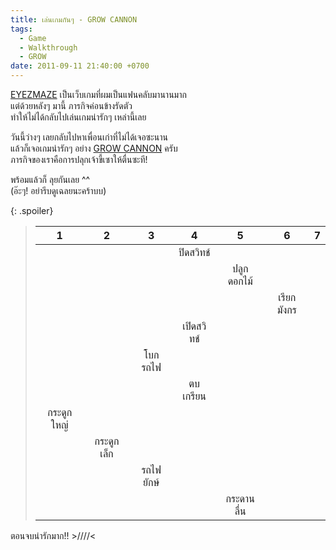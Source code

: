 ```yaml
---
title: เล่นเกมกันๆ - GROW CANNON
tags:
  - Game
  - Walkthrough
  - GROW
date: 2011-09-11 21:40:00 +0700
---
```


[EYEZMAZE][] เป็นเว็บเกมที่ผมเป็นแฟนคลับมานานมาก  
แต่ด้วยหลังๆ มานี้ ภารกิจค่อนข้างรัดตัว  
ทำให้ไม่ได้กลับไปเล่นเกมน่ารักๆ เหล่านี้เลย

วันนี้ว่างๆ เลยกลับไปหาเพื่อนเก่าที่ไม่ได้เจอซะนาน  
แล้วก็เจอเกมน่ารักๆ อย่าง [GROW CANNON][] ครับ  
ภารกิจของเราคือการปลุกเจ้าขี้เซาให้ตื่นซะที!

พร้อมแล้วก็ ลุยกันเลย ^^  
(อ๊ะๆ! อย่ารีบดูเฉลยนะคร้าบบ)

{: .spoiler}
> | 1        | 2        | 3       | 4       | 5        | 6        | 7 |
> |:--------:|:--------:|:-------:|:-------:|:--------:|:--------:|:-:|
> |          |          |         | ปิดสวิทช์  |          |          |   |
> |          |          |         |         | ปลูกดอกไม้ |          |   |
> |          |          |         |         |          | เรียกมังกร |   |
> |          |          |         | เปิดสวิทช์ |          |          |   |
> |          |          | โบกรถไฟ |         |          |          |   |
> |          |          |         | ตบเกรียน |          |          |   |
> | กระดูกใหญ่ |          |         |         |          |          |   |
> |          | กระดูกเล็ก |         |         |          |          |   |
> |          |          | รถไฟยักษ์ |         |          |          |   |
> |          |          |         |         | กระดานลื่น |          |   |

ตอนจบน่ารักมาก!! >////<

[EYEZMAZE]: //www.eyezmaze.com/
[GROW CANNON]: //www.eyezmaze.com/eyezblog_en/blog/2011/01/grow_cannon.html
